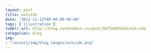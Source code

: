 ```yaml
---
layout: post
title: outside
date: '2012-11-12T00:00:00-06:00'
tags: ['illustration']
tumblr_url: http://blog.zachtemkin.us/post/56754895645/outside
categories: blog
img:
- "/assets/img/blog_images/outside.png" 
---
```

